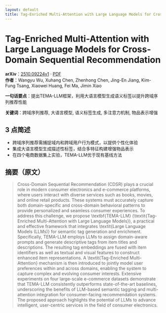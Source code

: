 ```yaml
---
layout: default
title: Tag-Enriched Multi-Attention with Large Language Models for Cross-Domain Sequential Recommendation
---
```


# Tag-Enriched Multi-Attention with Large Language Models for Cross-Domain Sequential Recommendation
**arXiv**：[2510.09224v1](https://arxiv.org/abs/2510.09224) · [PDF](https://arxiv.org/pdf/2510.09224.pdf)  
**作者**：Wangyu Wu, Xuhang Chen, Zhenhong Chen, Jing-En Jiang, Kim-Fung Tsang, Xiaowei Huang, Fei Ma, Jimin Xiao  

**一句话要点**：提出TEMA-LLM框架，利用大语言模型生成语义标签以提升跨域序列推荐性能

**关键词**：跨域序列推荐, 大语言模型, 语义标签生成, 多注意力机制, 物品表示增强

## 3 点简述
- 跨域序列推荐需捕捉域内和跨域用户行为模式，以提供个性化体验
- 集成大语言模型生成描述性标签，结合多特征构建增强物品表示
- 在四个电商数据集上实验，TEMA-LLM优于现有基线方法

## 摘要（原文）

> Cross-Domain Sequential Recommendation (CDSR) plays a crucial role in modern
> consumer electronics and e-commerce platforms, where users interact with
> diverse services such as books, movies, and online retail products. These
> systems must accurately capture both domain-specific and cross-domain
> behavioral patterns to provide personalized and seamless consumer experiences.
> To address this challenge, we propose \textbf{TEMA-LLM} (\textit{Tag-Enriched
> Multi-Attention with Large Language Models}), a practical and effective
> framework that integrates \textit{Large Language Models (LLMs)} for semantic
> tag generation and enrichment. Specifically, TEMA-LLM employs LLMs to assign
> domain-aware prompts and generate descriptive tags from item titles and
> descriptions. The resulting tag embeddings are fused with item identifiers as
> well as textual and visual features to construct enhanced item representations.
> A \textit{Tag-Enriched Multi-Attention} mechanism is then introduced to jointly
> model user preferences within and across domains, enabling the system to
> capture complex and evolving consumer interests. Extensive experiments on four
> large-scale e-commerce datasets demonstrate that TEMA-LLM consistently
> outperforms state-of-the-art baselines, underscoring the benefits of LLM-based
> semantic tagging and multi-attention integration for consumer-facing
> recommendation systems. The proposed approach highlights the potential of LLMs
> to advance intelligent, user-centric services in the field of consumer
> electronics.

